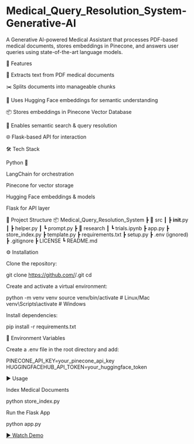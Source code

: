 # Medical_Query_Resolution_System-Generative-AI

A Generative AI-powered Medical Assistant that processes PDF-based medical documents, stores embeddings in Pinecone, and answers user queries using state-of-the-art language models.

📌 Features

📄 Extracts text from PDF medical documents

✂️ Splits documents into manageable chunks

🤗 Uses Hugging Face embeddings for semantic understanding

📦 Stores embeddings in Pinecone Vector Database

🔎 Enables semantic search & query resolution

🌐 Flask-based API for interaction

🛠️ Tech Stack

Python 🐍

LangChain for orchestration

Pinecone for vector storage

Hugging Face embeddings & models

Flask for API layer

📂 Project Structure
📦 Medical_Query_Resolution_System
 ┣ 📂 src
 ┃ ┣ __init__.py
 ┃ ┣ helper.py
 ┃ ┗ prompt.py
 ┣ 📂 research
 ┃ ┗ trials.ipynb
 ┣ app.py
 ┣ store_index.py
 ┣ template.py
 ┣ requirements.txt
 ┣ setup.py
 ┣ .env (ignored)
 ┣ .gitignore
 ┣ LICENSE
 ┗ README.md

⚙️ Installation

Clone the repository:

git clone https://github.com/<your-username>/<your-repo>.git
cd <your-repo>


Create and activate a virtual environment:

python -m venv venv
source venv/bin/activate   # Linux/Mac
venv\Scripts\activate      # Windows


Install dependencies:

pip install -r requirements.txt

🔐 Environment Variables

Create a .env file in the root directory and add:

PINECONE_API_KEY=your_pinecone_api_key
HUGGINGFACEHUB_API_TOKEN=your_huggingface_token

▶️ Usage

Index Medical Documents

python store_index.py


Run the Flask App

python app.py

[▶️ Watch Demo](https://drive.google.com/file/d/14fCSLkmHoeGLZiL5f_aFfBgT_-p2CB7o/view?usp=sharing)